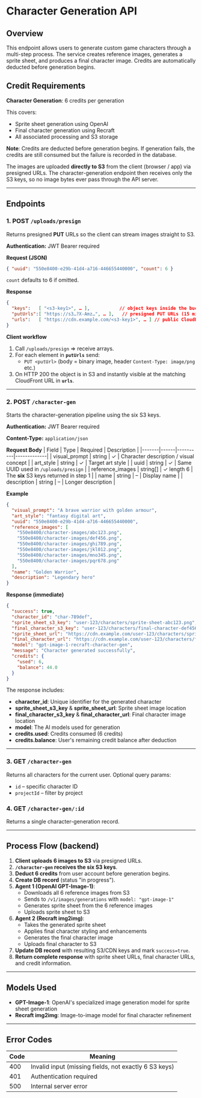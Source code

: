 # Character Generation API

## Overview

This endpoint allows users to generate custom game characters through a multi-step process. The service creates reference images, generates a sprite sheet, and produces a final character image. Credits are automatically deducted before generation begins.

## Credit Requirements

**Character Generation**: 6 credits per generation

This covers:

- Sprite sheet generation using OpenAI
- Final character generation using Recraft
- All associated processing and S3 storage

**Note**: Credits are deducted before generation begins. If generation fails, the credits are still consumed but the failure is recorded in the database.

The images are uploaded **directly to S3** from the client (browser / app) via presigned URLs. The character-generation endpoint then receives only the S3 keys, so no image bytes ever pass through the API server.

---

## Endpoints

### 1. POST `/uploads/presign`

Returns presigned **PUT** URLs so the client can stream images straight to S3.

**Authentication:** JWT Bearer required

**Request (JSON)**

```json
{ "uuid": "550e8400-e29b-41d4-a716-446655440000", "count": 6 }
```

`count` defaults to 6 if omitted.

**Response**

```json
{
  "keys":   [ "<s3-key1>", … ],           // object keys inside the bucket
  "putUrls":[ "https://s3…?X-Amz…", … ],   // presigned PUT URLs (15 min expiry)
  "urls":   [ "https://cdn.example.com/<s3-key1>", … ] // public CloudFront URLs
}
```

**Client workflow**

1. Call `/uploads/presign` ⇒ receive arrays.
2. For each element in **`putUrls`** send:
   - `PUT <putUrl>` (body = binary image, header `Content-Type: image/png` etc.)
3. On HTTP 200 the object is in S3 and instantly visible at the matching CloudFront URL in **`urls`**.

---

### 2. POST `/character-gen`

Starts the character-generation pipeline using the six S3 keys.

**Authentication:** JWT Bearer required

**Content-Type:** `application/json`

**Request Body**
| Field | Type | Required | Description |
|-------|------|----------|-------------|
| visual_prompt | string | ✓ | Character description / visual concept |
| art_style | string | ✓ | Target art style |
| uuid | string | ✓ | Same UUID used in `/uploads/presign` |
| reference_images | string[] | ✓ length 6 | The **six** S3 keys returned in step 1 |
| name | string | – | Display name |
| description | string | – | Longer description |

**Example**

```json
{
  "visual_prompt": "A brave warrior with golden armour",
  "art_style": "fantasy digital art",
  "uuid": "550e8400-e29b-41d4-a716-446655440000",
  "reference_images": [
    "550e8400/character-images/abc123.png",
    "550e8400/character-images/def456.png",
    "550e8400/character-images/ghi789.png",
    "550e8400/character-images/jkl012.png",
    "550e8400/character-images/mno345.png",
    "550e8400/character-images/pqr678.png"
  ],
  "name": "Golden Warrior",
  "description": "Legendary hero"
}
```

**Response (immediate)**

```json
{
  "success": true,
  "character_id": "char-789def",
  "sprite_sheet_s3_key": "user-123/characters/sprite-sheet-abc123.png",
  "final_character_s3_key": "user-123/characters/final-character-def456.png",
  "sprite_sheet_url": "https://cdn.example.com/user-123/characters/sprite-sheet-abc123.png",
  "final_character_url": "https://cdn.example.com/user-123/characters/final-character-def456.png",
  "model": "gpt-image-1-recraft-character-gen",
  "message": "Character generated successfully",
  "credits": {
    "used": 6,
    "balance": 44.0
  }
}
```

The response includes:

- **character_id**: Unique identifier for the generated character
- **sprite_sheet_s3_key** & **sprite_sheet_url**: Sprite sheet image location
- **final_character_s3_key** & **final_character_url**: Final character image location
- **model**: The AI models used for generation
- **credits.used**: Credits consumed (6 credits)
- **credits.balance**: User's remaining credit balance after deduction

---

### 3. GET `/character-gen`

Returns all characters for the current user. Optional query params:

- `id` – specific character ID
- `projectId` – filter by project

### 4. GET `/character-gen/:id`

Returns a single character-generation record.

---

## Process Flow (backend)

1. **Client uploads 6 images to S3** via presigned URLs.
2. **`/character-gen` receives the six S3 keys**.
3. **Deduct 6 credits** from user account before generation begins.
4. **Create DB record** (status "in progress").
5. **Agent 1 (OpenAI GPT-Image-1)**:
   - Downloads all 6 reference images from S3
   - Sends to `/v1/images/generations` with `model: "gpt-image-1"`
   - Generates sprite sheet from the 6 reference images
   - Uploads sprite sheet to S3
6. **Agent 2 (Recraft img2img)**:
   - Takes the generated sprite sheet
   - Applies final character styling and enhancements
   - Generates the final character image
   - Uploads final character to S3
7. **Update DB record** with resulting S3/CDN keys and mark `success=true`.
8. **Return complete response** with sprite sheet URLs, final character URLs, and credit information.

---

## Models Used

- **GPT-Image-1**: OpenAI's specialized image generation model for sprite sheet generation
- **Recraft img2img**: Image-to-image model for final character refinement

---

## Error Codes

| Code | Meaning                                               |
| ---- | ----------------------------------------------------- |
| 400  | Invalid input (missing fields, not exactly 6 S3 keys) |
| 401  | Authentication required                               |
| 500  | Internal server error                                 |
